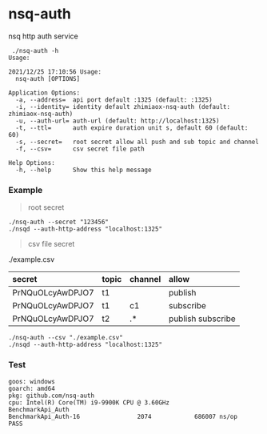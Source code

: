 # nsq-auth
nsq http auth service

```text
 ./nsq-auth -h
Usage:

2021/12/25 17:10:56 Usage:
  nsq-auth [OPTIONS]

Application Options:
  -a, --address=  api port default :1325 (default: :1325)
  -i, --identity= identity default zhimiaox-nsq-auth (default: zhimiaox-nsq-auth)
  -u, --auth-url= auth-url (default: http://localhost:1325)
  -t, --ttl=      auth expire duration unit s, default 60 (default: 60)
  -s, --secret=   root secret allow all push and sub topic and channel
  -f, --csv=      csv secret file path

Help Options:
  -h, --help      Show this help message

```

### Example

> root secret

```shell
./nsq-auth --secret "123456"
./nsqd --auth-http-address "localhost:1325"
```

> csv file secret

./example.csv

| secret           | topic | channel | allow             |
|:-----------------|:------|:--------|:------------------|
| PrNQuOLcyAwDPJO7 | t1    |         | publish           |
| PrNQuOLcyAwDPJO7 | t1    | c1      | subscribe         |
| PrNQuOLcyAwDPJO7 | t2    | .\*     | publish subscribe |


```shell
./nsq-auth --csv "./example.csv"
./nsqd --auth-http-address "localhost:1325"
```

### Test

```text
goos: windows
goarch: amd64
pkg: github.com/nsq-auth
cpu: Intel(R) Core(TM) i9-9900K CPU @ 3.60GHz
BenchmarkApi_Auth
BenchmarkApi_Auth-16                2074            686007 ns/op
PASS
```